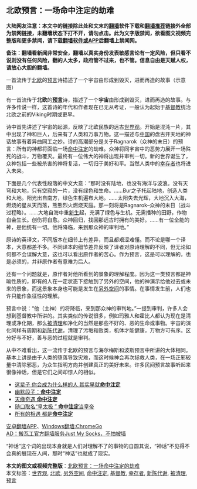  <h2>北欧预言：一场命中注定的劫难</h2> <p class="notice"><b>大陆网友注意：本文中的链接除此处和文末的<a href="https://github.com/bannedbook/fanqiang" >翻墙</a>软件下载和<a href="https://github.com/killgcd/justmysocks/blob/master/README.md">翻墙推荐</a>链接外全部为禁网链接，未翻墙状态下打不开，请勿点击。此为文字版禁闻，欲看图文视频完整版和更多禁闻，请下载<a href="https://github.com/bannedbook/fanqiang">翻墙软件或APP</a>后翻墙上禁闻网。</p><p>备注：翻墙看新闻非常安全，翻墙以真实身份发表敏感言论有一定风险，但只看不说则没有任何风险，翻的人太多，政府管不过来，也不管。信息自由是天赋人权，请放心大胆的翻墙。</b></p>  <div class="entry"> <p id="conimg">一首流传于<a href="https://www.bannedbook.org/bnews/tag/%E5%8C%97%E6%AC%A7/" class="st_tag internal_tag" rel="tag" title="标签 北欧 下的日志">北欧</a>的<a href="https://www.bannedbook.org/bnews/tag/%e9%a2%84%e8%a8%80/" class="st_tag internal_tag" rel="tag" title="标签 预言 下的日志">预言</a>诗描述了一个宇宙由形成到毁灭，进而再造的故事（示意图）</p> <p>有一首流传于<strong>北欧</strong>的<strong><span class='wp_keywordlink'><a href="https://www.bannedbook.org/forum5/" title="预言玄学禁书下载" rel="nofollow">预言</a></span></strong>诗，描述了一个<strong>宇宙</strong>由形成到毁灭，进而再造的故事。与许多传说一样，这首诗的年代和作者现在已无从考证，一般认为起始于<a href="https://www.bannedbook.org/bnews/tag/%e5%9f%ba%e7%9d%a3%e6%95%99/" class="st_tag internal_tag" rel="tag" title="标签 基督教 下的日志">基督教</a>统治北欧之前的Viking时期或更早。</p>  <p>诗中首先讲述了宇宙的起源，反映了北欧民族的远古<a href="https://www.bannedbook.org/bnews/tag/%E4%B8%96%E7%95%8C%E8%A7%82/" class="st_tag internal_tag" rel="tag" title="标签 世界观 下的日志">世界观</a>。开始是混沌一片，其中出现了神和巨人，后来有了人类和万事万物。这一描述与<span class='wp_keywordlink_affiliate'><a href="https://www.bannedbook.org/" title="中国" target="_blank">中国</a></span>的盘古开天地的神话故事有着异曲同工之妙。诗的高潮部分是关于Ragnarok（众神的末日）的预言：所有的神都将面临一场<a href="https://www.bannedbook.org/bnews/tag/%E5%91%BD%E4%B8%AD%E6%B3%A8%E5%AE%9A/" class="st_tag internal_tag" rel="tag" title="标签 命中注定 下的日志">命中注定</a>的劫难。众神将同宇宙中的恶势力展开一场殊死的战斗，万物覆灭。最终有一位伟大的神将出现并审判一切。新的世界诞生了，众神包括一些被杀害的神将复活，一切归于美好和平。当然人类中的<a href="https://www.bannedbook.org/bnews/tag/%E5%B9%B8%E5%AD%98%E8%80%85/" class="st_tag internal_tag" rel="tag" title="标签 幸存者 下的日志">幸存者</a>也将进入未来。</p> <p>下面是几个代表性段落的中文大意：“那时没有陆地，也没有海洋与波浪。没有天穹和大地，只有空寂的一片，没有绿色和生命。……Bur之子托起陆地，创造人类和大地。阳光出自南方，绿色生机遍布大地。……太阳失去光辉，大地沉入大海，燃烧的星从天而落，熊熊烈火燃烧天庭。那一刻将是Ragnarok–众神的末日（战斗过程略）。……大地自海中重<span class='wp_keywordlink'><a href="https://www.bannedbook.org/forum2/topic1642.html" title="正见网《新生》" target="_blank">新生</a></span>起，充满了绿色与生机。无需播种的田野，作物自会生长。创伤将自愈。众神回归，找回那远古时拥有的美好。……有一位全能的神，是他统有一切。他将降临，来到那众神的审判地。”</p>  <p>原诗的英译文，不同版本在细节上有差异，而且都艰涩难懂。而不论是哪一个译本，大意都差不多。不同译本的细节差异反映了译者对原诗理解的不同，但无论如何都不会误解大意，这也可以看出原作者的苦心。作为预言，这是可以理解的，也是必须的，并非原作者有意难为后人。</p> <p>还有一个问题就是，原作者对他所看到的景象的理解程度。因为这一类预言都是神喻性质的，即有的人在一定状态下接触到了另外的空间，他的神演示给他过去或未来的景象，而这景象本身也可能是发生在<span class='wp_keywordlink'><a href="https://www.bannedbook.org/forum3/topic61.html" title="电子书：人间神话《另外空间》" target="_blank">另外空间</a></span>的事情。在事情发生前，人们也许只能作象征性的理解。</p>  <p>预言中说：“他（主神）的将降临，来到那众神的审判地。”一提到审判，许多人会想到基督教中所讲的。其实类似的传说很多，例如玛雅人和霍比人都认为现在是清理或净化期，那么<a href="https://www.bannedbook.org/bnews/tag/%E8%A2%AB%E6%B8%85%E7%90%86/" class="st_tag internal_tag" rel="tag" title="标签 被清理 下的日志">被清理</a>和净化的当然是那些不好的、恶的生命或事物。宇宙的演化同样有周期和<a href="https://www.bannedbook.org/bnews/tag/%E6%96%B0%E9%99%88%E4%BB%A3%E8%B0%A2/" class="st_tag internal_tag" rel="tag" title="标签 新陈代谢 下的日志">新陈代谢</a>，清理了污垢和败类，机体才能健康，万物方可有序。区分好与不好，善与恶的过程就是审判。</p> <p>从中不难看出，这一流传于北欧的预言与海尔梅斯和波斯预言中所讲的大体相同。基本上讲是由于人类的堕落导致灾难，而这时候神会再次拯救人类，在一场正邪较量中清除邪恶，为众生指明方向并创建真正的美好未来。许多民间预言故事听起来很像神话，但是它们之间却惊人的相似。</p>  <ul class='op-related-articles' title='相关阅读'> <li><a href='https://www.bannedbook.org/bnews/funmedia/20200626/1350729.html' target='_blank'>这辈子 你会成为什么样的人 其实早就<b>命中注定</b></a></li> <li><a href='https://www.bannedbook.org/bnews/funmedia/20200517/1329872.html' target='_blank'>幽默段子：<b>命中注定</b></a></li> <li><a href='https://www.bannedbook.org/bnews/lifebaike/20200223/1281962.html' target='_blank'>天缘奇遇 <b>命中注定</b></a></li> <li><a href='https://www.bannedbook.org/bnews/lishi/20200127/1265720.html' target='_blank'>随口取名“皇太极 ” <b>命中注定</b>当皇帝</a></li> <li><a href='https://www.bannedbook.org/bnews/funmedia/20200117/1260415.html' target='_blank'>所有的相遇 都是<b>命中注定</b></a></li> </ul> <div class="texttj"> <a href="https://github.com/bannedbook/fanqiang/wiki/%E7%A6%81%E9%97%BB%E7%BD%91%E5%AE%89%E5%8D%93%E7%BF%BB%E5%A2%99%E6%96%B0%E9%97%BBAPP" target="_blank">安卓翻墙APP</a>、<a href="https://github.com/bannedbook/fanqiang/wiki/Chrome%E4%B8%80%E9%94%AE%E7%BF%BB%E5%A2%99%E5%8C%85" target="_blank">Windows翻墙:ChromeGo</a><br/> <a href="https://github.com/killgcd/justmysocks/blob/master/README.md" target="_blank">AD：搬瓦工官方翻墙服务Just My Socks，不怕被墙</a> </div><p>“神话”这个词的出现本身就是人们对理解不了的事物的自圆其说，“神话”不见得不会真的展现在人间，那时“神话”也就成了现实。</p><a name='sharetosocial'></a>         <div><b>本文的图文或视频完整版</b>：<a href='https://www.bannedbook.org/bnews/comments/20200807/1376008.html'>北欧预言：一场命中注定的劫难</a></div>  </div><!--END ENTRY--> <div class="postfooter"> <div>本文标签：<a href="https://www.bannedbook.org/bnews/tag/%E4%B8%96%E7%95%8C%E8%A7%82/" rel="tag">世界观</a>, <a href="https://www.bannedbook.org/bnews/tag/%E5%8C%97%E6%AC%A7/" rel="tag">北欧</a>, <a href="https://www.bannedbook.org/bnews/tag/%e5%8f%a6%e5%a4%96%e7%a9%ba%e9%97%b4/" rel="tag">另外空间</a>, <a href="https://www.bannedbook.org/bnews/tag/%E5%91%BD%E4%B8%AD%E6%B3%A8%E5%AE%9A/" rel="tag">命中注定</a>, <a href="https://www.bannedbook.org/bnews/tag/%e5%9f%ba%e7%9d%a3%e6%95%99/" rel="tag">基督教</a>, <a href="https://www.bannedbook.org/bnews/tag/%E5%B9%B8%E5%AD%98%E8%80%85/" rel="tag">幸存者</a>, <a href="https://www.bannedbook.org/bnews/tag/%E6%96%B0%E9%99%88%E4%BB%A3%E8%B0%A2/" rel="tag">新陈代谢</a>, <a href="https://www.bannedbook.org/bnews/tag/%E8%A2%AB%E6%B8%85%E7%90%86/" rel="tag">被清理</a>, <a href="https://www.bannedbook.org/bnews/tag/%e9%a2%84%e8%a8%80/" rel="tag">预言</a></div>  </div><!--END POSTFOOTER--> 